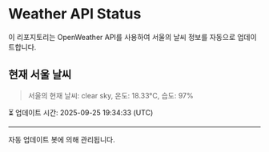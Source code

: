 
# Weather API Status

이 리포지토리는 OpenWeather API를 사용하여 서울의 날씨 정보를 자동으로 업데이트합니다.

## 현재 서울 날씨
> 서울의 현재 날씨: clear sky, 온도: 18.33°C, 습도: 97%

⏳ 업데이트 시간: 2025-09-25 19:34:33 (UTC)

---
자동 업데이트 봇에 의해 관리됩니다.
